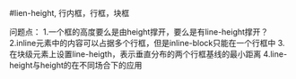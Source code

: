 #lien-height, 行内框，行框，块框

问题点：
1.一个框的高度要么是由height撑开，要么是有line-height撑开？
2.inline元素中的内容可以占据多个行框，但是inline-block只能在一个行框中
3.在块级元素上设置line-heigth，表示垂直分布的两个行框基线的最小距离
4.line-height与height的在不同场合下的应用